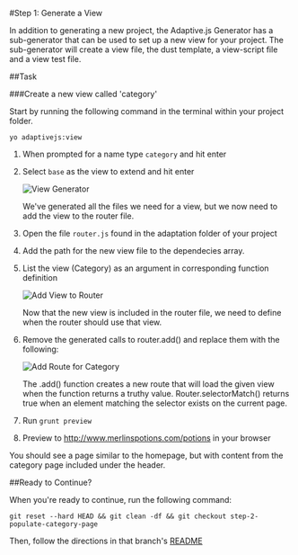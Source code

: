 #Step 1: Generate a View

In addition to generating a new project, the Adaptive.js Generator has a sub-generator that can be used to set up a new view for your project. The sub-generator will create a view file, the dust template, a view-script file and a view test file.


##Task

###Create a new view called 'category'

Start by running the following command in the terminal within your project folder.

```
yo adaptivejs:view
```

1. When prompted for a name type `category` and hit enter
2. Select `base` as the view to extend and hit enter

    ![View Generator](https://s3.amazonaws.com/uploads.hipchat.com/15359/64553/VXQhsUYEz8Jjnqj/Screen%20Shot%202015-01-15%20at%205.05.49%20PM.png)

    We've generated all the files we need for a view, but we now need to add the view to the router file.

3. Open the file `router.js` found in the adaptation folder of your project
4. Add the path for the new view file to the dependecies array.
5. List the view (Category) as an argument in corresponding function definition

    ![Add View to Router](https://s3.amazonaws.com/uploads.hipchat.com/15359/64553/2ISxRvJ4zAQItfs/Screen%20Shot%202015-01-16%20at%2010.16.10%20AM.png)

    Now that the new view is included in the router file, we need to define when the router should use that view.

6. Remove the generated calls to router.add() and replace them with the following:

    ![Add Route for Category](https://s3.amazonaws.com/uploads.hipchat.com/15359/64553/IPlrxZHNWkmHwBI/Screen%20Shot%202015-01-16%20at%2010.19.19%20AM.png)

    The .add() function creates a new route that will load the given view when the function returns a truthy value. Router.selectorMatch() returns true when an element matching the selector exists on the current page.

8. Run `grunt preview`
9. Preview to http://www.merlinspotions.com/potions in your browser

You should see a page similar to the homepage, but with content from the category page included under the header.

##Ready to Continue?

When you're ready to continue, run the following command:

```
git reset --hard HEAD && git clean -df && git checkout step-2-populate-category-page
```

Then, follow the directions in that branch's [README](https://github.com/mobify/workshop--adaptivejs-site/blob/step-2-populate-category-page/README.md)
